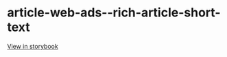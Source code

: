 # article-web-ads--rich-article-short-text

[View in storybook](https://raw.githack.com/Independent-Digital-News-and-Media-Ltd/indy100-pwamp-sb/PR-312-sb/index.html?path=/story/article-web-ads--rich-article-short-text)
